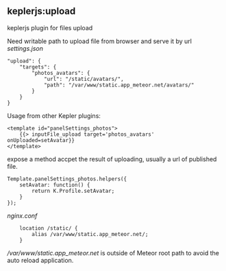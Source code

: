 ## keplerjs:upload

keplerjs plugin for files upload

Need writable path to upload file from browser and serve it by url
*settings.json*

```
"upload": {
    "targets": {
        "photos_avatars": {
            "url": "/static/avatars/",
            "path": "/var/www/static.app_meteor.net/avatars/"
        }
    }
}
```

Usage from other Kepler plugins:
```
<template id="panelSettings_photos">
	{{> inputFile_upload target='photos_avatars' onUploaded=setAvatar}}
</template>
```
expose a method accpet the result of uploading, usually a url of published file.
```
Template.panelSettings_photos.helpers({
	setAvatar: function() {
		return K.Profile.setAvatar;
	}
});
```


*nginx.conf*
```
    location /static/ { 
        alias /var/www/static.app_meteor.net/;
    }
```

*/var/www/static.app_meteor.net* is outside of Meteor root path to avoid the auto reload application.